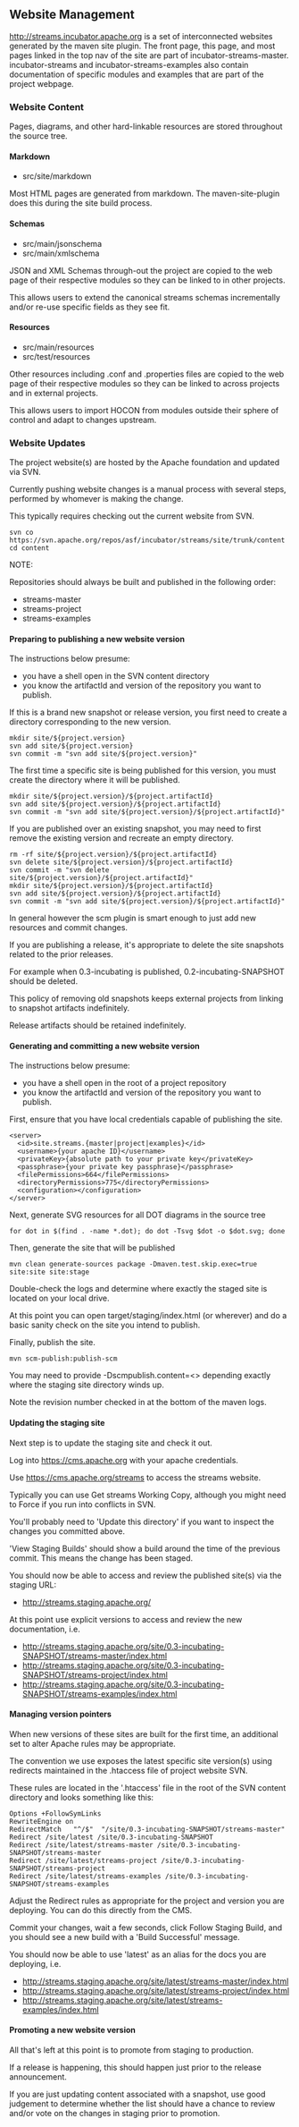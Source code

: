## Website Management

http://streams.incubator.apache.org is a set of interconnected websites generated
by the maven site plugin.  The front page, this page, and most pages linked in the
top nav of the site are part of incubator-streams-master.  incubator-streams and 
incubator-streams-examples also contain documentation of specific modules and examples that
are part of the project webpage.

### Website Content

Pages, diagrams, and other hard-linkable resources are stored throughout the source tree.

#### Markdown

* src/site/markdown

Most HTML pages are generated from markdown.  The maven-site-plugin does this during the site build process.

#### Schemas

* src/main/jsonschema
* src/main/xmlschema

JSON and XML Schemas through-out the project are copied to the web page of their respective modules so they can be 
linked to in other projects.

This allows users to extend the canonical streams schemas incrementally and/or re-use specific fields as they see fit.

#### Resources

* src/main/resources
* src/test/resources

Other resources including .conf and .properties files are copied to the web page of their respective modules so 
they can be linked to across projects and in external projects.

This allows users to import HOCON from modules outside their sphere of control and adapt to changes upstream.

### Website Updates

The project website(s) are hosted by the Apache foundation and updated via SVN.

Currently pushing website changes is a manual process with several steps, performed by whomever is making the change.

This typically requires checking out the current website from SVN.

    svn co https://svn.apache.org/repos/asf/incubator/streams/site/trunk/content
    cd content

NOTE:

Repositories should always be built and published in the following order:

* streams-master
* streams-project
* streams-examples

#### Preparing to publishing a new website version

The instructions below presume:

* you have a shell open in the SVN content directory
* you know the artifactId and version of the repository you want to publish.

If this is a brand new snapshot or release version, you first need to create a directory corresponding to the new version.

    mkdir site/${project.version}
    svn add site/${project.version}
    svn commit -m "svn add site/${project.version}"
    
The first time a specific site is being published for this version, you must create the directory where it will be published.

    mkdir site/${project.version}/${project.artifactId}
    svn add site/${project.version}/${project.artifactId}
    svn commit -m "svn add site/${project.version}/${project.artifactId}"

If you are published over an existing snapshot, you may need to first remove the existing version and recreate an empty directory.

    rm -rf site/${project.version}/${project.artifactId}
    svn delete site/${project.version}/${project.artifactId}
    svn commit -m "svn delete site/${project.version}/${project.artifactId}"
    mkdir site/${project.version}/${project.artifactId}
    svn add site/${project.version}/${project.artifactId}
    svn commit -m "svn add site/${project.version}/${project.artifactId}"

In general however the scm plugin is smart enough to just add new resources and commit changes.

If you are publishing a release, it's appropriate to delete the site snapshots related to the prior releases.

For example when 0.3-incubating is published, 0.2-incubating-SNAPSHOT should be deleted.

This policy of removing old snapshots keeps external projects from linking to snapshot artifacts indefinitely.

Release artifacts should be retained indefinitely.

#### Generating and committing a new website version
 
The instructions below presume:

* you have a shell open in the root of a project repository
* you know the artifactId and version of the repository you want to publish.

First, ensure that you have local credentials capable of publishing the site.

    <server>
      <id>site.streams.{master|project|examples}</id>
      <username>{your apache ID}</username>
      <privateKey>{absolute path to your private key</privateKey>
      <passphrase>{your private key passphrase}</passphrase>
      <filePermissions>664</filePermissions>
      <directoryPermissions>775</directoryPermissions>
      <configuration></configuration>
    </server>

Next, generate SVG resources for all DOT diagrams in the source tree

    for dot in $(find . -name *.dot); do dot -Tsvg $dot -o $dot.svg; done
   
Then, generate the site that will be published
     
    mvn clean generate-sources package -Dmaven.test.skip.exec=true site:site site:stage
    
Double-check the logs and determine where exactly the staged site is located on your local drive.

At this point you can open target/staging/index.html (or wherever) and do a basic sanity check on the site you intend to publish.

Finally, publish the site.

    mvn scm-publish:publish-scm

You may need to provide -Dscmpublish.content=<> depending exactly where the staging site directory winds up.

Note the revision number checked in at the bottom of the maven logs.

#### Updating the staging site

Next step is to update the staging site and check it out.

Log into https://cms.apache.org with your apache credentials.

Use https://cms.apache.org/streams to access the streams website.

Typically you can use Get streams Working Copy, although you might need to Force if you run into conflicts in SVN.

You'll probably need to 'Update this directory' if you want to inspect the changes you committed above.

'View Staging Builds' should show a build around the time of the previous commit.  This means the change has been staged.
 
You should now be able to access and review the published site(s) via the staging URL:

* http://streams.staging.apache.org/
    
At this point use explicit versions to access and review the new documentation, i.e.

* http://streams.staging.apache.org/site/0.3-incubating-SNAPSHOT/streams-master/index.html
* http://streams.staging.apache.org/site/0.3-incubating-SNAPSHOT/streams-project/index.html
* http://streams.staging.apache.org/site/0.3-incubating-SNAPSHOT/streams-examples/index.html

#### Managing version pointers

When new versions of these sites are built for the first time, an additional set to alter Apache rules may be appropriate.

The convention we use exposes the latest specific site version(s) using redirects maintained in the .htaccess file of project website SVN.

These rules are located in the '.htaccess' file in the root of the SVN content directory and looks something like this:

    Options +FollowSymLinks
    RewriteEngine on
    RedirectMatch   "^/$"  "/site/0.3-incubating-SNAPSHOT/streams-master"
    Redirect /site/latest /site/0.3-incubating-SNAPSHOT
    Redirect /site/latest/streams-master /site/0.3-incubating-SNAPSHOT/streams-master
    Redirect /site/latest/streams-project /site/0.3-incubating-SNAPSHOT/streams-project
    Redirect /site/latest/streams-examples /site/0.3-incubating-SNAPSHOT/streams-examples

Adjust the Redirect rules as appropriate for the project and version you are deploying.  You can do this directly from the CMS.

Commit your changes, wait a few seconds, click Follow Staging Build, and you should see a new build with a 'Build Successful' message.

You should now be able to use 'latest' as an alias for the docs you are deploying, i.e.

* http://streams.staging.apache.org/site/latest/streams-master/index.html
* http://streams.staging.apache.org/site/latest/streams-project/index.html
* http://streams.staging.apache.org/site/latest/streams-examples/index.html

#### Promoting a new website version 

All that's left at this point is to promote from staging to production.

If a release is happening, this should happen just prior to the release announcement.

If you are just updating content associated with a snapshot, use good judgement to determine whether the list should have a chance to review
and/or vote on the changes in staging prior to promotion.
